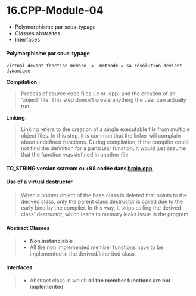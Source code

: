 # 16.CPP-Module-04

* Polymorphisme par sous-typage  
* Classes abstraites  
* Interfaces

#### Polymorphisme par sous-typage

```
virtual devant fonction membre ->  méthode = sa résolution devient dynamique
```

**Compilation** :  

>Process of source code files (.c or .cpp) and the creation of an 'object' file. This step doesn't create anything the user can actually run. 

**Linking** :   

>Linking refers to the creation of a single executable file from multiple object files. In this step, it is common that the linker will complain about undefined functions. During compilation, if the compiler could not find the definition for a particular function, it would just assume that the function was defined in another file.


#### **TO_STRING** version sstream c++98 codée dans [brain.cpp](ex01/Brain.cpp)

#### Use of a virtual destructor
> When a pointer object of the base class is deleted that points to the derived class, only the parent class destructor is called due to the early bind by the compiler. In this way, it skips calling the derived class' destructor, which leads to memory leaks issue in the program.

#### Abstract Classes  
> * **Non instanciable**  
> * All the non implemented member functions have to be implemented in the derived/inherited class


#### Interfaces
>  * Abstract class in which **all the member functions are not implemented**
